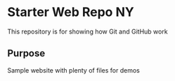 # Starter Web Repo NY

This repository is for showing how Git and GitHub work

## Purpose

Sample website with plenty of files for demos